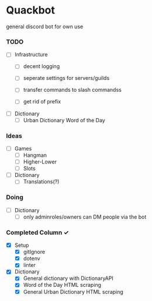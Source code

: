 # Quackbot
general discord bot for own use

### TODO
- [ ] Infrastructure
  - [ ] decent logging
  - [ ] seperate settings for servers/guilds
  - [ ] transfer commands to slash commandss
  - [ ] get rid of prefix
  

- [ ] Dictionary
  - [ ] Urban Dictionary Word of the Day

### Ideas
- [ ] Games
  - [ ] Hangman
  - [ ] Higher-Lower
  - [ ] Slots
  
- [ ] Dictionary
  - [ ] Translations(?)

### Doing
- [ ] Dictionary
  - [ ] only adminroles/owners can DM people via the bot

### Completed Column ✓
- [x] Setup    
  - [x] gitIgnore
  - [x] dotenv
  - [x] linter

- [x] Dictionary
  - [x] General dictionary with DictionaryAPI  
  - [x] Word of the Day HTML scraping  
  - [x] General Urban Dictionary HTML scraping
